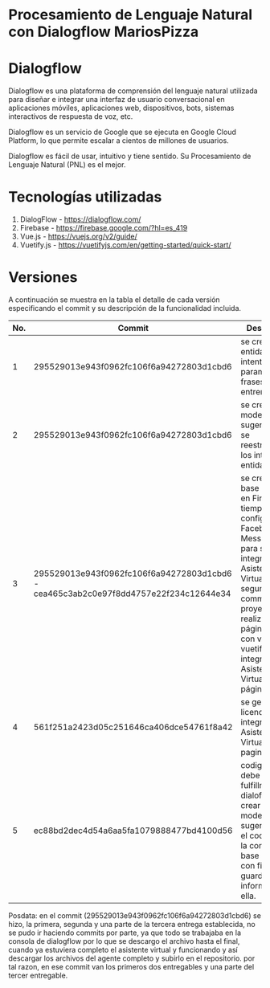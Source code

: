 # Procesamiento de Lenguaje Natural con Dialogflow MariosPizza
# Dialogflow
Dialogflow es una plataforma de comprensión del lenguaje natural utilizada para diseñar e integrar una interfaz de usuario conversacional en aplicaciones móviles, aplicaciones web, dispositivos, bots, sistemas interactivos de respuesta de voz, etc.

Dialogflow es un servicio de Google que se ejecuta en Google Cloud Platform, lo que permite escalar a cientos de millones de usuarios.

Dialogflow es fácil de usar, intuitivo y tiene sentido. Su Procesamiento de Lenguaje Natural (PNL) es el mejor.

# Tecnologías utilizadas
1. DialogFlow - https://dialogflow.com/
2. Firebase   - https://firebase.google.com/?hl=es_419
3. Vue.js     - https://vuejs.org/v2/guide/
4. Vuetify.js - https://vuetifyjs.com/en/getting-started/quick-start/

# Versiones
A continuación se muestra en la tabla el detalle de cada versión especificando el commit y su descripción de la funcionalidad incluida.

| No. | Commit | Descripción |
|-----|--------|-------------|
|  1  |295529013e943f0962fc106f6a94272803d1cbd6        | se crearon las entidades e intentos, parametros y frases para el entrenamiento|
|  2  |295529013e943f0962fc106f6a94272803d1cbd6        | se crearon modelos de sugerencias y se reestructuraron los intentos y entidades|
|  3  |295529013e943f0962fc106f6a94272803d1cbd6 - cea465c3ab2c0e97f8dd4757e22f234c12644e34 | se creó una base de datos en Firebase en tiempo real y configuro Facebook Messenger para su integración al Asistente Virtual, el segundo commit es el proyecto realizado en página web con vue y vuetify integrando el Asistente Virtual en la página web|
|  4  | 561f251a2423d05c251646ca406dce54761f8a42 | se genero la licencia para la integracion del Asistente Virtual a la pagina web |
|  5  | ec88bd2dec4d54a6aa5fa1079888477bd4100d56 | codigo que debe ir en fulfillment de dialoflow para crear los modelos de sugerencias y el codigo para la conexion a la base de datos con firebase y guardar la informacion en ella. |

Posdata: en el commit (295529013e943f0962fc106f6a94272803d1cbd6) se hizo, la primera, segunda y una parte de la tercera entrega establecida, no se pudo ir haciendo commits por parte, ya que todo se trabajaba en la consola de dialogflow por lo que se descargo el archivo hasta el final, cuando ya estuviera completo el asistente virtual y funcionando y así descargar los archivos del agente completo y subirlo en el repositorio. por tal razon, en ese commit van los primeros dos entregables y una parte del tercer entregable.
